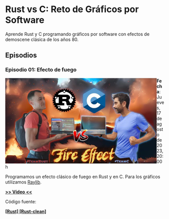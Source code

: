 # Rust vs C: Reto de Gráficos por Software

Aprende Rust y C programando gráficos por software con efectos de demoscene clásica de los años 80.

## Episodios

### Episodio 01: Efecto de fuego
<a href="https://youtube.com/live/RpKQKprrzjo"><img align="left" width="480" src="assets/thumbs/rust_vs_c_01_efecto_de_fuego.jpg" alt="Rust vs C #01: Efecto de Fuego | El reto de la programación gráfica a mano #RUSTvsC01"/></a>
**Fecha**: Jueves, 17 de agosto de 2023, 20:00h

Programamos un efecto clásico de fuego en Rust y en C. Para los gráficos utilizamos [Raylib](https://www.raylib.com/).

**[>> Vídeo <<](https://youtube.com/live/RpKQKprrzjo)**

Código fuente:

**[ [Rust] ](chapters/01-fire/rust/)** **[ [Rust-clean] ](chapters/01-fire/rust-clean/)**
